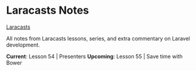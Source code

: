 Laracasts Notes
===============
[Laracasts](https://github.com/KLVTZ/Laracasts)

All notes from Laracasts lessons, series, and extra commentary on Laravel
development.

**Current**:  Lesson 54 | Presenters
**Upcoming**: Lesson 55 | Save time with Bower
